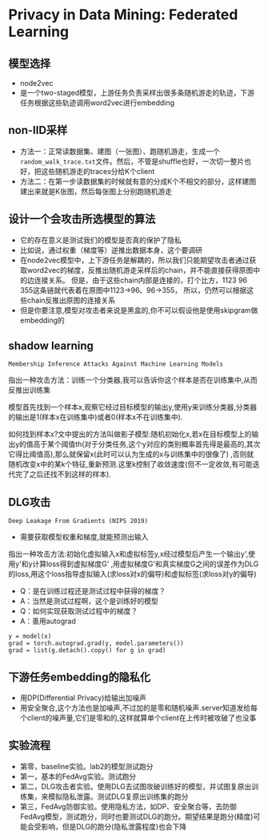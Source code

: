 # Privacy in Data Mining: Federated Learning

## 模型选择

* node2vec
* 是一个two-staged模型，上游任务负责采样出很多条随机游走的轨迹，下游任务根据这些轨迹调用word2vec进行embedding

## non-IID采样

* 方法一：正常读数据集、建图（一张图）、跑随机游走，生成一个`random_walk_trace.txt`文件。然后，不管是shuffle也好，一次切一整片也好，把这些随机游走的traces分给K个client
* 方法二：在第一步读数据集的时候就有意的分成K个不相交的部分，这样建图建出来就是K张图，然后每张图上分别跑随机游走
  
## 设计一个会攻击所选模型的算法

* 它的存在意义是测试我们的模型是否真的保护了隐私
* 比如说，通过权重（梯度等）逆推出数据本身，这个要调研
* 在node2vec模型中，上下游任务是解耦的，所以我们只能期望攻击者通过获取word2vec的梯度，反推出随机游走采样后的chain，并不能直接获得原图中的边连接关系。
但是，由于这些chain内部是连接的，打个比方，1123 96 355这条链就代表着在原图中1123->96、96->355，
所以，仍然可以根据这些chain反推出原图的连接关系
* 但是你要注意,模型对攻击者来说是黑盒的,你不可以假设他是使用skipgram做embedding的

## shadow learning

```shell
Membership Inference Attacks Against Machine Learning Models
```
指出一种攻击方法：训练一个分类器,我可以告诉你这个样本是否在训练集中,从而反推出训练集

模型首先找到一个样本x,观察它经过目标模型的输出y,使用y来训练分类器,分类器的输出是1(样本x在训练集中)或者0(样本x不在训练集中).

如何找到样本x?文中提出的方法叫做影子模型:随机初始化x,若x在目标模型上的输出y的值高于某个阈值th(对于分类任务,这个y对应的类别概率首先得是最高的,其次它得比阈值高),那么就保留x(此时可以认为生成的x与训练集中的很像了)
,否则就随机改变x中的某k个特征,重新预测.这里k控制了收敛速度(但不一定收敛,有可能迭代完了之后还找不到这样的样本).

## DLG攻击

```shell
Deep Leakage From Gradients (NIPS 2019)
```
* 需要获取模型权重和梯度,就能预测出输入

指出一种攻击方法:初始化虚拟输入x和虚拟标签y,x经过模型后产生一个输出y',使用y'和y计算loss得到虚拟梯度G'
,用虚拟梯度G'和真实梯度G之间的误差作为DLG的loss,用这个loss指导虚拟输入(求loss对x的偏导)和虚拟标签(求loss对y的偏导)

* Q：是在训练过程还是测试过程中获得的梯度？
* A：当然是测试过程啊，这个是训练好的模型
* Q：如何实现获取测试过程中的梯度？
* A：善用autograd
```shell
y = model(x)
grad = torch.autograd.grad(y, model.parameters())
grad = list(g.detach().copy() for g in grad) 
```


## 下游任务embedding的隐私化

* 用DP(Differential Privacy)给输出加噪声
* 用安全聚合,这个方法也是加噪声,不过加的是零和随机噪声.server知道发给每个client的噪声量,它们是零和的,这样就算单个client在上传时被攻破了也没事

## 实验流程

* 第零，baseline实验。lab2的模型测试跑分
* 第一，基本的FedAvg实验。测试跑分
* 第二，DLG攻击者实验。使用DLG去试图攻破训练好的模型，并试图复原出训练集，来模拟隐私泄露。测试DLG复原出训练集的跑分
* 第三，FedAvg防御实验。使用隐私方法，如DP、安全聚合等，去防御FedAvg模型，测试跑分，同时也要测试DLG的跑分。期望结果是跑分(精度)可能会受影响，但是DLG的跑分(隐私泄露程度)也会下降